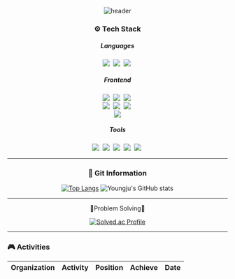 <div align="center"> 
  
  ![header](https://capsule-render.vercel.app/api?type=waving&color=auto&height=300&section=header&text=안녕하세요,%20전%20영주입니다&fontSize=60)
  <div>
  <p align="center">
    <h3>⚙ Tech Stack</h3>
    <div>
    <h5>Languages</h5>
    <img src="https://img.shields.io/badge/JavaScript-yellow?style=flat-square&logo=javascript&logoColor=white"/>&nbsp
    <img src="https://img.shields.io/badge/c++-00599C?style=flat-square&logo=c%2B%2B&logoColor=white">
&nbsp<img src="https://img.shields.io/badge/Java-orange?style=flat-square&logo=java&logoColor=white"/>&nbsp
    </div>
    <div>
    <h5>Frontend</h5>
      <img src="https://img.shields.io/badge/html5-E34F26?style=flat-square&logo=html5&logoColor=white">&nbsp
        <img src="https://img.shields.io/badge/css-1572B6?style=flat-square&logo=css3&logoColor=white">&nbsp
        <img src="https://img.shields.io/badge/
        TypeScript-2F74C0?style=flat-square&logo=TypeScript&logoColor=white">&nbsp</br>
    <img src="https://img.shields.io/badge/React-61DAFB?style=flat-square&logo=react&logoColor=black"/>&nbsp
    <img src="https://img.shields.io/badge/Vue.js-4FC08D?style=flat-square&logo=Vue.js&logoColor=white"/>&nbsp
    <img src="https://img.shields.io/badge/Svelte.js-FF3E00?style=flat-square&logo=Svelte&logoColor=white"/>&nbsp
    </br>
      <img src="https://img.shields.io/badge/flutter-02569B?style=flat-square&logo=flutter&logoColor=white">
    </div>
    <div>
    <h5>Tools</h5>
    <img src="https://img.shields.io/badge/Visual Studio Code-007ACC?style=flat-square&logo=visualstudiocode&logoColor=white"/></a>&nbsp 
    <img src="https://img.shields.io/badge/GitHub-181717?style=flat-square&logo=github&logoColor=ffffff"/></a>&nbsp
    <img src="https://img.shields.io/badge/GitLab-FC6D26?style=flat-square&logo=gitlab&logoColor=ffffff"/></a>&nbsp
    <img src="https://img.shields.io/badge/Jira-0052CC?style=flat-square&logo=jira&logoColor=ffffff"/></a>&nbsp
    <img src="https://img.shields.io/badge/Notion-000000?style=flat-square&logo=notion&logoColor=ffffff"/></a>&nbsp
    </div>
  </p>
</div>
<hr>

<div>
  <h3>📑 Git Information</h3>
   
  [![Top Langs](https://github-readme-stats.vercel.app/api/top-langs/?username=Jeon-YJ1004&layout=compact)](https://github.com/sangdding/github-readme-stats)
  ![Youngju's GitHub stats](https://github-readme-stats.vercel.app/api?username=Jeon-YJ1004&count_private=true&show_icons=true&theme=transparent)

</div>
 
---
💪Problem Solving💪

[![Solved.ac Profile](http://mazassumnida.wtf/api/v2/generate_badge?boj=dudwn5374)](https://solved.ac/dudwn5374)

</div>

<hr>
<div>
  <h3>🎮 Activities</h3>
  
  |Organization|Activity|Position|Achieve|Date|
  |:---:|:---:|:---:|:---:|:---:|
</div>
